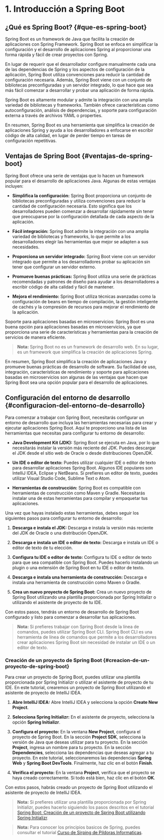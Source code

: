 # 1. Introducción a Spring Boot

## ¿Qué es Spring Boot? {#que-es-spring-boot}

Spring Boot es un framework de Java que facilita la creación de aplicaciones con Spring Framework. Spring Boot se enfoca en simplificar la configuración y el desarrollo de aplicaciones Spring al proporcionar una forma rápida y fácil de crear proyectos con Spring.

En lugar de requerir que el desarrollador configure manualmente cada una de las dependencias de Spring y los aspectos de configuración de la aplicación, Spring Boot utiliza convenciones para reducir la cantidad de configuración necesaria. Además, Spring Boot viene con un conjunto de bibliotecas preconfiguradas y un servidor integrado, lo que hace que sea más fácil comenzar a desarrollar y probar una aplicación de forma rápida.

Spring Boot es altamente modular y admite la integración con una amplia variedad de bibliotecas y frameworks. También ofrece características como autoconfiguración, análisis de dependencias, y soporte para configuración externa a través de archivos YAML o properties.

En resumen, Spring Boot es una herramienta que simplifica la creación de aplicaciones Spring y ayuda a los desarrolladores a enfocarse en escribir código de alta calidad, en lugar de perder tiempo en tareas de configuración repetitivas.

## Ventajas de Spring Boot {#ventajas-de-spring-boot}

Spring Boot ofrece una serie de ventajas que lo hacen un framework popular para el desarrollo de aplicaciones Java. Algunas de estas ventajas incluyen:

- **Simplifica la configuración:** Spring Boot proporciona un conjunto de bibliotecas preconfiguradas y utiliza convenciones para reducir la cantidad de configuración necesaria. Esto significa que los desarrolladores pueden comenzar a desarrollar rápidamente sin tener que preocuparse por la configuración detallada de cada aspecto de la aplicación.

- **Fácil integración:** Spring Boot admite la integración con una amplia variedad de bibliotecas y frameworks, lo que permite a los desarrolladores elegir las herramientas que mejor se adapten a sus necesidades.

- **Proporciona un servidor integrado:** Spring Boot viene con un servidor integrado que permite a los desarrolladores probar su aplicación sin tener que configurar un servidor externo.

- **Promueve buenas prácticas:** Spring Boot utiliza una serie de prácticas recomendadas y patrones de diseño para ayudar a los desarrolladores a escribir código de alta calidad y fácil de mantener.

- **Mejora el rendimiento:** Spring Boot utiliza técnicas avanzadas como la configuración de beans en tiempo de compilación, la gestión inteligente de cachés y la compresión de recursos para mejorar el rendimiento de la aplicación.

Soporte para aplicaciones basadas en microservicios: Spring Boot es una buena opción para aplicaciones basadas en microservicios, ya que proporciona una serie de características y herramientas para la creación de servicios de manera eficiente.

> **Nota:** Spring Boot no es un framework de desarrollo web. En su lugar, es un framework que simplifica la creación de aplicaciones Spring.

En resumen, Spring Boot simplifica la creación de aplicaciones Java y promueve buenas prácticas de desarrollo de software. Su facilidad de uso, integración, características de rendimiento y soporte para aplicaciones basadas en microservicios son algunas de las ventajas que hacen que Spring Boot sea una opción popular para el desarrollo de aplicaciones.

## Configuración del entorno de desarrollo {#configuracion-del-entorno-de-desarrollo}

Para comenzar a trabajar con Spring Boot, necesitarás configurar un entorno de desarrollo que incluya las herramientas necesarias para crear y ejecutar aplicaciones Spring Boot. Aquí te proporciono una lista de las herramientas que necesitas para configurar tu entorno de desarrollo:

- **Java Development Kit (JDK):** Spring Boot se ejecuta en Java, por lo que necesitarás instalar la versión más reciente del JDK. Puedes descargar el JDK desde el sitio web de Oracle o desde distribuciones OpenJDK.

- **Un IDE o editor de texto:** Puedes utilizar cualquier IDE o editor de texto para desarrollar aplicaciones Spring Boot. Algunos IDE populares son IntelliJ IDEA, Eclipse y NetBeans. Si prefieres un editor de texto, puedes utilizar Visual Studio Code, Sublime Text o Atom.

- **Herramientas de construcción:** Spring Boot es compatible con herramientas de construcción como Maven y Gradle. Necesitarás instalar una de estas herramientas para compilar y empaquetar tus aplicaciones.

Una vez que hayas instalado estas herramientas, debes seguir los siguientes pasos para configurar tu entorno de desarrollo:

1. **Descarga e instala el JDK:** Descarga e instala la versión más reciente del JDK de Oracle o una distribución OpenJDK.

2. **Descarga e instala un IDE o editor de texto:** Descarga e instala un IDE o editor de texto de tu elección.

3. **Configura tu IDE o editor de texto:** Configura tu IDE o editor de texto para que sea compatible con Spring Boot. Puedes hacerlo instalando un plugin o una extensión de Spring Boot en tu IDE o editor de texto.

4. **Descarga e instala una herramienta de construcción:** Descarga e instala una herramienta de construcción como Maven o Gradle.

5. **Crea un nuevo proyecto de Spring Boot:** Crea un nuevo proyecto de Spring Boot utilizando una plantilla proporcionada por Spring Initializr o utilizando el asistente de proyecto de tu IDE.

Con estos pasos, tendrás un entorno de desarrollo de Spring Boot configurado y listo para comenzar a desarrollar tus aplicaciones.

> **Nota:** Si prefieres trabajar con Spring Boot desde la línea de comandos, puedes utilizar Spring Boot CLI. Spring Boot CLI es una herramienta de línea de comandos que permite a los desarrolladores crear aplicaciones Spring Boot sin necesidad de instalar un IDE o un editor de texto.

### Creación de un proyecto de Spring Boot {#creacion-de-un-proyecto-de-spring-boot}

Para crear un proyecto de Spring Boot, puedes utilizar una plantilla proporcionada por Spring Initializr o utilizar el asistente de proyecto de tu IDE. En este tutorial, crearemos un proyecto de Spring Boot utilizando el asistente de proyecto de IntelliJ IDEA.

1. **Abre IntelliJ IDEA:** Abre IntelliJ IDEA y selecciona la opción **Create New Project**.

2. **Selecciona Spring Initializr:** En el asistente de proyecto, selecciona la opción **Spring Initializr**.

3. **Configura el proyecto:** En la ventana **New Project**, configura el proyecto de Spring Boot. En la sección **Project SDK**, selecciona la versión de Java que deseas utilizar para tu proyecto. En la sección **Project**, ingresa un nombre para tu proyecto. En la sección **Dependencies**, selecciona las dependencias que deseas agregar a tu proyecto. En este tutorial, seleccionaremos las dependencias **Spring Web** y **Spring Boot DevTools**. Finalmente, haz clic en el botón **Finish**.

4. **Verifica el proyecto:** En la ventana **Project**, verifica que el proyecto se haya creado correctamente. Si todo está bien, haz clic en el botón **OK**.

Con estos pasos, habrás creado un proyecto de Spring Boot utilizando el asistente de proyecto de IntelliJ IDEA.

> **Nota:** Si prefieres utilizar una plantilla proporcionada por Spring Initializr, puedes hacerlo siguiendo los pasos descritos en el tutorial [Spring Boot: Creación de un proyecto de Spring Boot utilizando Spring Initializr](https://www.baeldung.com/spring-boot-project).

> **Nota:** Para conocer los principios basicos de Spring, puedes consultar el tutorial [Curso de Sirping de Pildoras Informaticas](https://www.youtube.com/watch?v=kFIvslQQZ9k&list=PLU8oAlHdN5Blq85GIxtKjIXdfHPksV_Hm).

